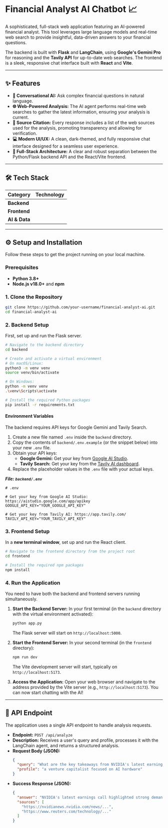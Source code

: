 # Financial Analyst AI Chatbot 📈

A sophisticated, full-stack web application featuring an AI-powered financial analyst. This tool leverages large language models and real-time web search to provide insightful, data-driven answers to your financial questions.

The backend is built with **Flask** and **LangChain**, using **Google's Gemini Pro** for reasoning and the **Tavily API** for up-to-date web searches. The frontend is a sleek, responsive chat interface built with **React** and **Vite**.

-----

## ✨ Features

  * **🤖 Conversational AI:** Ask complex financial questions in natural language.
  * **🌐 Web-Powered Analysis:** The AI agent performs real-time web searches to gather the latest information, ensuring your analysis is current.
  * **🔗 Source Citation:** Every response includes a list of the web sources used for the analysis, promoting transparency and allowing for verification.
  * **💻 Modern UI/UX:** A clean, dark-themed, and fully responsive chat interface designed for a seamless user experience.
  * **🚀 Full-Stack Architecture:** A clear and robust separation between the Python/Flask backend API and the React/Vite frontend.

-----

## 🛠️ Tech Stack

| Category  | Technology                                                                                                                              |
| :-------- | :-------------------------------------------------------------------------------------------------------------------------------------- |
| **Backend** |    |
| **Frontend**|    |
| **AI & Data** |   |

-----

## ⚙️ Setup and Installation

Follow these steps to get the project running on your local machine.

### Prerequisites

  * **Python 3.8+**
  * **Node.js v18.0+** and **npm**

### 1\. Clone the Repository

```bash
git clone https://github.com/your-username/financial-analyst-ai.git
cd financial-analyst-ai
```

### 2\. Backend Setup

First, set up and run the Flask server.

```bash
# Navigate to the backend directory
cd backend

# Create and activate a virtual environment
# On macOS/Linux:
python3 -m venv venv
source venv/bin/activate

# On Windows:
python -m venv venv
.\venv\Scripts\activate

# Install the required Python packages
pip install -r requirements.txt
```

#### Environment Variables

The backend requires API keys for Google Gemini and Tavily Search.

1.  Create a new file named `.env` inside the `backend` directory.
2.  Copy the contents of `backend/.env.example` (or the snippet below) into your new `.env` file.
3.  Obtain your API keys:
      * **Google Gemini:** Get your key from [Google AI Studio](https://aistudio.google.com/app/apikey).
      * **Tavily Search:** Get your key from the [Tavily AI dashboard](https://app.tavily.com/).
4.  Replace the placeholder values in the `.env` file with your actual keys.

***File: `backend/.env`***

```
# .env

# Get your key from Google AI Studio: https://aistudio.google.com/app/apikey
GOOGLE_API_KEY="YOUR_GOOGLE_API_KEY"

# Get your key from Tavily AI: https://app.tavily.com/
TAVILY_API_KEY="YOUR_TAVILY_API_KEY"
```

### 3\. Frontend Setup

In a **new terminal window**, set up and run the React client.

```bash
# Navigate to the frontend directory from the project root
cd frontend

# Install the required npm packages
npm install
```

### 4\. Run the Application

You need to have both the backend and frontend servers running simultaneously.

1.  **Start the Backend Server:**
    In your first terminal (in the `backend` directory with the virtual environment activated):

    ```bash
    python app.py
    ```

    The Flask server will start on `http://localhost:5000`.

2.  **Start the Frontend Server:**
    In your second terminal (in the `frontend` directory):

    ```bash
    npm run dev
    ```

    The Vite development server will start, typically on `http://localhost:5173`.

3.  **Access the Application:**
    Open your web browser and navigate to the address provided by the Vite server (e.g., `http://localhost:5173`). You can now start chatting with the AI\!

-----

## 📝 API Endpoint

The application uses a single API endpoint to handle analysis requests.

  * **Endpoint:** `POST /api/analyze`
  * **Description:** Receives a user's query and profile, processes it with the LangChain agent, and returns a structured analysis.
  * **Request Body (JSON):**
    ```json
    {
      "query": "What are the key takeaways from NVIDIA's latest earnings call?",
      "profile": "a venture capitalist focused on AI hardware"
    }
    ```
  * **Success Response (JSON):**
    ```json
    {
      "answer": "NVIDIA's latest earnings call highlighted strong demand for its data center GPUs... [full analysis here]",
      "sources": [
        "https://nvidianews.nvidia.com/news/...",
        "https://www.reuters.com/technology/..."
      ]
    }
    ```
